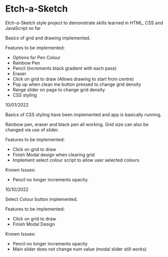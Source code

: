 # Etch-a-Sketch
Etch-a-Sketch style project to demonstrate skills learned in HTML, CSS and JavaScript so far

Basics of grid and drawing implemented.

Features to be implemented:
- Options for Pen Colour
- Rainbow Pen
- Pencil (increments black gradient with each pass)
- Eraser
- Click on grid to draw (Allows drawing to start from centre)
- Pop up when clean me button pressed to change grid density
- Range slider on page to change grid density
- CSS styling

10/01/2022

Basics of CSS styling have been implemented and app is basically running.

Rainbow pen, eraser and black pen all working. Grid size can also be changed via use of slider.

Features to be implemented:

- Click on grid to draw
- Finish Modal design when clearing grid
- Implement select colour script to allow user selected colours

Known Issues:

- Pencil no longer increments opacity.

10/10/2022

Select Colour button implemented.

Features to be implemented:

- Click on grid to draw
- Finish Modal Design

Known Issues:

- Pencil no longer increments opacity
- Main slider does not change num value (modal slider still works)